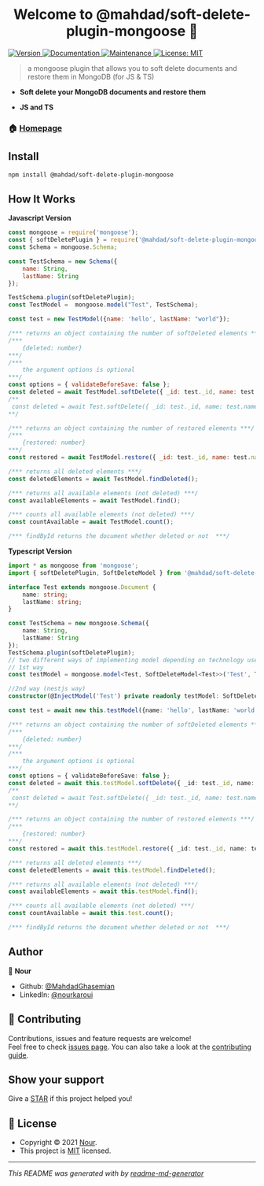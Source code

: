 <h1 align="center">Welcome to @mahdad/soft-delete-plugin-mongoose 👋</h1>
<p>
  <a href="https://www.npmjs.com/package/@mahdad/soft-delete-plugin-mongoose" target="_blank">
    <img alt="Version" src="https://img.shields.io/npm/v/@mahdad/soft-delete-plugin-mongoose.svg">
  </a>
  <a href="https://github.com/MahdadGhasemian/mongoose-soft-delete#readme" target="_blank">
    <img alt="Documentation" src="https://img.shields.io/badge/documentation-yes-brightgreen.svg" />
  </a>
  <a href="https://github.com/MahdadGhasemian/mongoose-soft-delete/graphs/commit-activity" target="_blank">
    <img alt="Maintenance" src="https://img.shields.io/badge/Maintained%3F-yes-green.svg" />
  </a>
  <a href="https://github.com/MahdadGhasemian/mongoose-soft-delete/blob/master/LICENSE" target="_blank">
    <img alt="License: MIT" src="https://img.shields.io/github/license/bishkou/password-pwnd" />
  </a>
</p>

> a mongoose plugin that allows you to soft delete documents and restore them in MongoDB (for JS & TS)

* **Soft delete your MongoDB documents and restore them**

* **JS and TS**


### 🏠 [Homepage](https://github.com/MahdadGhasemian/mongoose-soft-delete)


## Install

```sh
npm install @mahdad/soft-delete-plugin-mongoose
```

## How It Works

**Javascript Version**
```js
const mongoose = require('mongoose');
const { softDeletePlugin } = require('@mahdad/soft-delete-plugin-mongoose');
const Schema = mongoose.Schema;

const TestSchema = new Schema({
    name: String,
    lastName: String
});

TestSchema.plugin(softDeletePlugin);
const TestModel =  mongoose.model("Test", TestSchema);

const test = new TestModel({name: 'hello', lastName: "world"});

/*** returns an object containing the number of softDeleted elements ***/
/***
    {deleted: number} 
***/
/***
    the argument options is optional
***/
const options = { validateBeforeSave: false };
const deleted = await TestModel.softDelete({ _id: test._id, name: test.name }, options);
/** 
 const deleted = await Test.softDelete({ _id: test._id, name: test.name }); is also valid
**/

/*** returns an object containing the number of restored elements ***/
/***
    {restored: number} 
***/
const restored = await TestModel.restore({ _id: test._id, name: test.name });

/*** returns all deleted elements ***/
const deletedElements = await TestModel.findDeleted();

/*** returns all available elements (not deleted) ***/
const availableElements = await TestModel.find();

/*** counts all available elements (not deleted) ***/
const countAvailable = await TestModel.count();

/*** findById returns the document whether deleted or not  ***/
```

**Typescript Version**
```ts
import * as mongoose from 'mongoose';
import { softDeletePlugin, SoftDeleteModel } from '@mahdad/soft-delete-plugin-mongoose';

interface Test extends mongoose.Document {
    name: string;
    lastName: string;
}

const TestSchema = new mongoose.Schema({
    name: String,
    lastName: String
});
TestSchema.plugin(softDeletePlugin);
// two different ways of implementing model depending on technology used
// 1st way
const testModel = mongoose.model<Test, SoftDeleteModel<Test>>('Test', TestSchema);

//2nd way (nestjs way)
constructor(@InjectModel('Test') private readonly testModel: SoftDeleteModel<Test>) {}

const test = await new this.testModel({name: 'hello', lastName: 'world'});

/*** returns an object containing the number of softDeleted elements ***/
/***
    {deleted: number} 
***/
/***
    the argument options is optional
***/
const options = { validateBeforeSave: false };
const deleted = await this.testModel.softDelete({ _id: test._id, name: test.name }, options);
/** 
 const deleted = await Test.softDelete({ _id: test._id, name: test.name }); is also valid
**/

/*** returns an object containing the number of restored elements ***/
/***
    {restored: number} 
***/
const restored = await this.testModel.restore({ _id: test._id, name: test.name });

/*** returns all deleted elements ***/
const deletedElements = await this.testModel.findDeleted();

/*** returns all available elements (not deleted) ***/
const availableElements = await this.testModel.find();

/*** counts all available elements (not deleted) ***/
const countAvailable = await this.test.count();

/*** findById returns the document whether deleted or not  ***/
```

## Author

👤 **Nour**

* Github: [@MahdadGhasemian](https://github.com/MahdadGhasemian)
* LinkedIn: [@nourkaroui](https://www.linkedin.com/in/nourkaroui/)

## 🤝 Contributing

Contributions, issues and feature requests are welcome!<br />Feel free to check [issues page](https://github.com/MahdadGhasemian/mongoose-soft-delete/issues). You can also take a look at the [contributing guide](https://github.com/MahdadGhasemian/mongoose-soft-delete/blob/master/CONTRIBUTING.md).

## Show your support

Give a [STAR](https://github.com/MahdadGhasemian/mongoose-soft-delete) if this project helped you!

## 📝 License

* Copyright © 2021 [Nour](https://github.com/MahdadGhasemian).
* This project is [MIT](https://github.com/MahdadGhasemian/mongoose-soft-delete/blob/master/LICENSE) licensed.

***
_This README was generated with by [readme-md-generator](https://github.com/kefranabg/readme-md-generator)_
